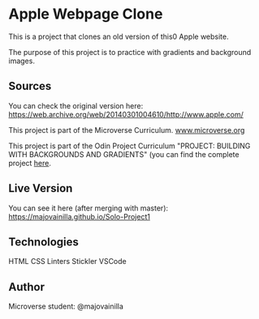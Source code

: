 # Apple Webpage Clone   

This is a project that clones an old version of this0 Apple website.

The purpose of this project is to practice with gradients and background images.

## Sources

You can check the original version here: 
 https://web.archive.org/web/20140301004610/http://www.apple.com/


This project is part of the Microverse Curriculum. www.microverse.org

This project is part of the Odin Project Curriculum "PROJECT: BUILDING WITH BACKGROUNDS AND GRADIENTS" (you can find the complete project <a href= "https://www.theodinproject.com/courses/html5-and-css3/lessons/building-with-backgrounds-and-gradients">here</a>.


## Live Version

You can see it here (after merging with master):  https://majovainilla.github.io/Solo-Project1

## Technologies

HTML
CSS
Linters
Stickler
VSCode

## Author

Microverse student:
@majovainilla